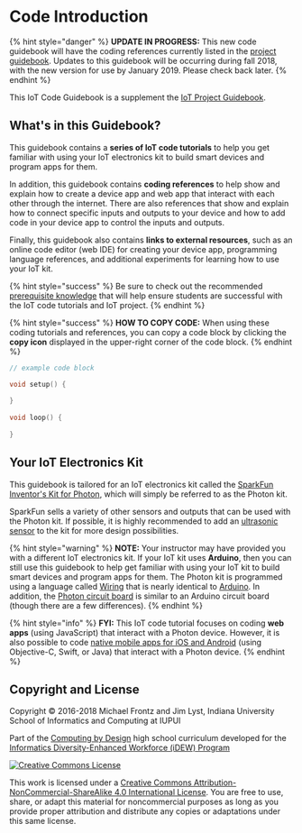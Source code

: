 # Code Introduction

{% hint style="danger" %}
**UPDATE IN PROGRESS:** This new code guidebook will have the coding references currently listed in the [project guidebook](https://docs.idew.org/project-robotics/references/redbot-code-references). Updates to this guidebook will be occurring during fall 2018, with the new version for use by January 2019. Please check back later.
{% endhint %}

This IoT Code Guidebook is a supplement the [IoT Project Guidebook](https://docs.idew.org/project-internet-of-things/).

## What's in this Guidebook?

This guidebook contains a **series of IoT code tutorials** to help you get familiar with using your IoT electronics kit to build smart devices and program apps for them.

In addition, this guidebook contains **coding references** to help show and explain how to create a device app and web app that interact with each other through the internet. There are also references that show and explain how to connect specific inputs and outputs to your device and how to add code in your device app to control the inputs and outputs.

Finally, this guidebook also contains **links to external resources**, such as an online code editor \(web IDE\) for creating your device app, programming language references, and additional experiments for learning how to use your IoT kit.

{% hint style="success" %}
Be sure to check out the recommended [prerequisite knowledge](prerequisite-knowledge.md) that will help ensure students are successful with the IoT code tutorials and IoT project.
{% endhint %}

{% hint style="success" %}
**HOW TO COPY CODE:**  When using these coding tutorials and references, you can copy a code block by clicking the **copy icon** displayed in the upper-right corner of the code block.
{% endhint %}

```cpp
// example code block

void setup() {
​
}
​
void loop() {
​
}
```

## Your IoT Electronics Kit

This guidebook is tailored for an IoT electronics kit called the [SparkFun Inventor's Kit for Photon](https://www.sparkfun.com/products/13320), which will simply be referred to as the Photon kit.

SparkFun sells a variety of other sensors and outputs that can be used with the Photon kit. If possible, it is highly recommended to add an [ultrasonic sensor](https://www.sparkfun.com/products/13959) to the kit for more design possibilities.

{% hint style="warning" %}
**NOTE:** Your instructor may have provided you with a different IoT electronics kit. If your IoT  kit uses **Arduino**, then you can still use this guidebook to help get familiar with using your IoT kit to build smart devices and program apps for them. The Photon kit is programmed using a language called [Wiring](http://www.wiring.org.co/reference/) that is nearly identical to [Arduino](https://www.arduino.cc/reference/en/). In addition, the [Photon circuit board](https://learn.sparkfun.com/tutorials/photon-redboard-hookup-guide) is similar to an Arduino circuit board \(though there are a few differences\). 
{% endhint %}

{% hint style="info" %}
**FYI:**  This IoT code tutorial focuses on coding **web apps** \(using JavaScript\) that interact with a Photon device. However, it is also possible to code [native mobile apps for iOS and Android](https://docs.particle.io/guide/how-to-build-a-product/mobile-app/) \(using Objective-C, Swift, or Java\) that interact with a Photon device.
{% endhint %}

## Copyright and License

Copyright © 2016-2018 Michael Frontz and Jim Lyst, Indiana University School of Informatics and Computing at IUPUI

Part of the [Computing by Design](https://cxd.gitbooks.io/the-cxd-framework/) high school curriculum developed for the [Informatics Diversity-Enhanced Workforce \(iDEW\) Program](http://soic.iupui.edu/idew/)

[![Creative Commons License](https://i.creativecommons.org/l/by-nc-sa/4.0/88x31.png)](http://creativecommons.org/licenses/by-nc-sa/4.0/)

This work is licensed under a [Creative Commons Attribution-NonCommercial-ShareAlike 4.0 International License](http://creativecommons.org/licenses/by-nc-sa/4.0/). You are free to use, share, or adapt this material for noncommercial purposes as long as you provide proper attribution and distribute any copies or adaptations under this same license.


